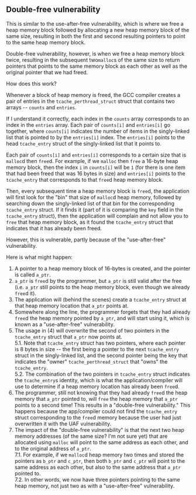 ## Double-free vulnerability

This is similar to the use-after-free vulnerability, which is where we free a heap memory block followed by allocating a new heap memory block of the same size, resulting in both the first and second resulting pointers to point to the same heap memory block.

Double-free vulnerability, however, is when we free a heap memory block twice, resulting in the subsequent two`malloc`s of the same size to return pointers that points to the same memory block as each other as well as the original pointer that we had freed.

How does this work?

Whenever a block of heap memory is freed, the GCC compiler creates a pair of entries in the `tcache_perthread_struct` struct that contains two arrays -- `counts` and `entries`.

If I understand it correctly, each index in the `counts` array corresponds to an index in the `entries` array. Each pair of `counts[i]` and `entries[i]` go together, where `counts[i]` indicates the number of items in the singly-linked list that is pointed to by the `entries[i]` index. The `entries[i]` points to the head `tcache_entry` struct of the singly-linked list that it points to.

Each pair of `counts[i]` and `entries[i]` corresponds to a certain size that is `malloc`d then `free`d. For example, if we `malloc` then `free` a 16-byte heap memory block, then the index `i` in `counts[i]` will be `1` (for there is one item that had been freed that was 16 bytes in size) and `entries[i]` points to the `tcache_entry` that corresponds to that `free`d heap memory block.

Then, every subsequent time a heap memory block is `free`d, the application will first look for the "bin" that size of `malloc`d heap memory, followed by searching down the singly-linked list of that bin for the corresponding `tcache_entry` struct. If it finds it (part of it is comparing the `key` field in the `tcache_entry` struct), then the application will complain and not allow you to `free` that heap memory block, as it found the `tcache_entry` struct that indicates that it has already been freed.

However, this is vulnerable, partly because of the "use-after-free" vulnerability.

Here is what might happen:

1. A pointer to a heap memory block of 16-bytes is created, and the pointer is called `a_ptr`.
2. `a_ptr` is `free`d by the programmer, but `a_ptr` is still valid after the free (i.e. `a_ptr` still points to the heap memory block, even though we already `free`d it).
3. The application will (behind the scenes) create a `tcache_entry` struct at that heap memory location that `a_ptr` points at.
4. Somewhere along the line, the programmer forgets that they had already `free`d the heap memory pointed by `a_ptr`, and will start using it, which is known as a "use-after-free" vulnerability.
5. The usage in (4) will overwrite the second of two pointers in the `tcache_entry` struct that `a_ptr` now points at.<br/>
5.1. Note that `tcache_entry` struct has two pointers, where each pointer is 8 bytes in size -- the first being a pointer to the next `tcache_entry` struct in the singly-linked list, and the second pointer being the key that indicates the "owner" `tcache_perthread_struct` that "owns" the `tcache_entry`.<br/>
5.2. The combination of the two pointers in `tcache_entry` struct indicates the `tcache_entry`s identity, which is what the application/compiler will use to determine if a heap memory location has already been `free`d.
6. The programmer, still not knowing that they had already `free`d the heap memory that `a_ptr` pointed to, will `free` the heap memory that `a_ptr` points to a second time! This results in a "double-free vulnerability." This happens because the app/compiler could not find the `tcache_entry` struct corresponding to the `free`d memory because the user had just overwritten it with the UAF vulnerability.
7. The impact of the "double-free vulnerability" is that the next two heap memory addresses (of the same size? I'm not sure yet) that are allocated using `malloc` will point to the same address as each other, and to the original address of `a_ptr`.<br/>
7.1. For example, if we `malloc`d heap memory two times and stored the pointers as `b_ptr` and `c_ptr`, then both `b_ptr` and `c_ptr` will point to the same address as each other, but also to the same address that `a_ptr` pointed to.<br/>
7.2. In other words, we now have three pointers pointing to the same heap memory, not just two as with a "use-after-free" vulnerability.
